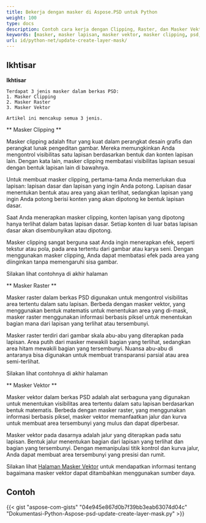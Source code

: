 ```yaml
---
title: Bekerja dengan masker di Aspose.PSD untuk Python
weight: 100
type: docs
description: Contoh cara kerja dengan Clipping, Raster, dan Masker Vektor dalam Berkas PSD
keywords: [masker, masker lapisan, masker vektor, masker clipping, psd, psd api, python, contoh kode]
url: id/python-net/update-create-layer-mask/
---
```


## **Ikhtisar**

**Ikhtisar**
	
	Terdapat 3 jenis masker dalam berkas PSD:
	1. Masker Clipping
	2. Masker Raster
	3. Masker Vektor
	
	Artikel ini mencakup semua 3 jenis.

** Masker Clipping **

Masker clipping adalah fitur yang kuat dalam perangkat desain grafis dan perangkat lunak pengeditan gambar. Mereka memungkinkan Anda mengontrol visibilitas satu lapisan berdasarkan bentuk dan konten lapisan lain. Dengan kata lain, masker clipping membatasi visibilitas lapisan sesuai dengan bentuk lapisan lain di bawahnya.

Untuk membuat masker clipping, pertama-tama Anda memerlukan dua lapisan: lapisan dasar dan lapisan yang ingin Anda potong. Lapisan dasar menentukan bentuk atau area yang akan terlihat, sedangkan lapisan yang ingin Anda potong berisi konten yang akan dipotong ke bentuk lapisan dasar.

Saat Anda menerapkan masker clipping, konten lapisan yang dipotong hanya terlihat dalam batas lapisan dasar. Setiap konten di luar batas lapisan dasar akan disembunyikan atau dipotong.

Masker clipping sangat berguna saat Anda ingin menerapkan efek, seperti tekstur atau pola, pada area tertentu dari gambar atau karya seni. Dengan menggunakan masker clipping, Anda dapat membatasi efek pada area yang diinginkan tanpa memengaruhi sisa gambar.

Silakan lihat contohnya di akhir halaman

** Masker Raster ** 

Masker raster dalam berkas PSD digunakan untuk mengontrol visibilitas area tertentu dalam satu lapisan. Berbeda dengan masker vektor, yang menggunakan bentuk matematis untuk menentukan area yang di-mask, masker raster menggunakan informasi berbasis piksel untuk menentukan bagian mana dari lapisan yang terlihat atau tersembunyi.

Masker raster terdiri dari gambar skala abu-abu yang diterapkan pada lapisan. Area putih dari masker mewakili bagian yang terlihat, sedangkan area hitam mewakili bagian yang tersembunyi. Nuansa abu-abu di antaranya bisa digunakan untuk membuat transparansi parsial atau area semi-terlihat.

Silakan lihat contohnya di akhir halaman

** Masker Vektor **

Masker vektor dalam berkas PSD adalah alat serbaguna yang digunakan untuk menentukan visibilitas area tertentu dalam satu lapisan berdasarkan bentuk matematis. Berbeda dengan masker raster, yang menggunakan informasi berbasis piksel, masker vektor memanfaatkan jalur dan kurva untuk membuat area tersembunyi yang mulus dan dapat diperbesar.

Masker vektor pada dasarnya adalah jalur yang diterapkan pada satu lapisan. Bentuk jalur menentukan bagian dari lapisan yang terlihat dan bagian yang tersembunyi. Dengan memanipulasi titik kontrol dan kurva jalur, Anda dapat membuat area tersembunyi yang presisi dan rumit.

Silakan lihat [Halaman Masker Vektor](psd/id/net/layer-vector-mask/) untuk mendapatkan informasi tentang bagaimana masker vektor dapat ditambahkan menggunakan sumber daya.

## **Contoh**
{{< gist "aspose-com-gists" "04e945e867d0b7f39bb3eab63074d04c" "Dokumentasi-Python-Aspose-psd-update-create-layer-mask.py" >}}
